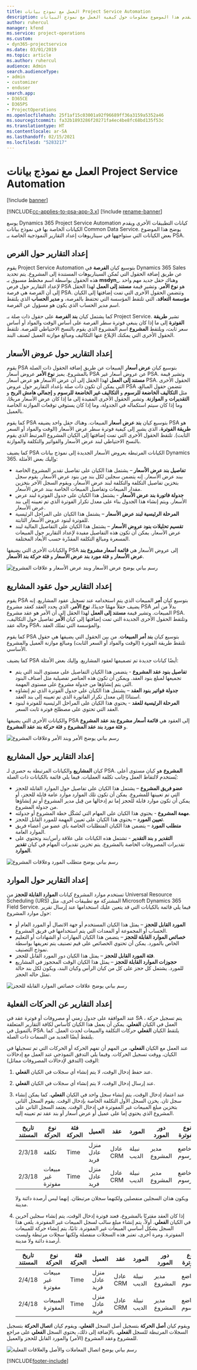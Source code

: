 ```yaml
---
title: العمل مع نموذج بيانات Project Service Automation
description: يقدم هذا الموضوع معلومات حول كيفية العمل مع نموذج البيانات.
author: ruhercul
manager: kfend
ms.service: project-operations
ms.custom:
- dyn365-projectservice
ms.date: 03/01/2019
ms.topic: article
ms.author: ruhercul
audience: Admin
search.audienceType:
- admin
- customizer
- enduser
search.app:
- D365CE
- D365PS
- ProjectOperations
ms.openlocfilehash: 25f1af15c03001a92f96689ff36a3159a5352a46
ms.sourcegitcommit: fa32b1893286f20271fa4ec4be8fc68bd135f53c
ms.translationtype: HT
ms.contentlocale: ar-SA
ms.lasthandoff: 02/15/2021
ms.locfileid: "5283217"
---
```

# <a name="working-with-the-project-service-automation-data-model"></a>العمل مع نموذج بيانات Project Service Automation

[!include [banner](../includes/psa-now-project-operations.md)]

[!INCLUDE[cc-applies-to-psa-app-3.x](../includes/cc-applies-to-psa-app-3x.md)]
[!include [rename-banner](~/includes/cc-data-platform-banner.md)]

يوسع Dynamics 365 Project Service Automation كيانات التطبيقات الأخرى ويقدم الكيانات الخاصة بها في نموذج بيانات Common Data Service. يوضح هذا الموضوع بعض الكيانات التي ستواجهها في سيناريوهات إعداد التقارير النموذجية الخاصة بـ PSA.

## <a name="reporting-on-opportunities"></a>إعداد التقارير حول الفرص

يقوم Project Service Automation بتوسيع كيان **الفرصة** في Dynamics 365 Sales عن طريق إضافة الحقول التي تُمكن السيناريوهات المستندة إلى المشروع. يتم تحديد  هذه الحقول بواسطة اسم مخطط مسبوق بـ **msdyn\_**. وهناك حقل جديد مهم واحد لإعداد التقارير حول فرص PSA هو **نوع الأمر**. وتشير قيمة **مستند إلى العمل** لهذا الحقل إلى أن الفرصة هي فرصة PSA. وتتضمن الحقول الأخرى التي تمت إضافتها إلى الكيان **مؤسسة التعاقد**، التي تلتقط المؤسسة التي تحتفظ بالفرصة، و **مدير الحساب** الذي يلتقط اسم مدير الحساب الذي يكون هو مسؤول عن الفرصة.

كما يشتمل كيان **بند الفرصة** على حقول ذات صلة بـ Project Service. تشير **طريقة الفوترة** إلى ما إذا كان ينبغي فوترة سطر الفرصة على أساس الوقت والمواد أو أساس سعر ثابت، ويلتقط **المشروع** اسم المشروع الذي يقوم بالنسخ الاحتياطي للفرصة. تلتقط الحقول الأخرى التي يمكنك الإبلاغ عنها التكاليف ومبالغ موازنة العميل لصنف البند.

## <a name="reporting-on-quotes"></a>إعداد التقارير حول عروض الأسعار

يقوم PSA بتوسيع كيان **عرض أسعار** المبيعات عن طريق إضافة الحقول ذات الصلة بالمشروع. يميز **نوع الأمر** عروض أسعار PSA عن عروض أسعار غير PSA. وتشير قيمة **مستند إلى العمل** لهذا الحقل إلى أن عرض الأسعار هو عرض أسعار PSA. الحقول الأخرى التي يمكن أن تكون ذات صلة بإعداد التقارير حول عروض PSA تتضمن حقول المبالغ، مثل **التكاليف الخاضعة للرسوم** و **التكاليف غير الخاضعة للرسوم** و **إجمالي هامش الربح** و **التقديرات** و **الموازنة**. وتشير الحقول الأخرى المفيدة إلى ما إذا كان عرض الأسعار مربحًا، وما إذا كان سيتم استكماله في الجدولة، وما إذا كان يستوفي توقعات الموازنة الخاصة بالعميل.

كما يقوم PSA بتوسيع كيان **بند عرض أسعار** المبيعات. وهناك حقل واحد يضيفه PSA هو **طريقة الفوترة**، الذي يشير إلى كيفية فوترة سطر عرض الأسعار (الوقت والمواد أو السعر الثابت). تلتقط الحقول الأخرى التي تمت إضافتها إلى الكيان المشروع المرتبط الذي يقوم بالنسخ الاحتياطي لبند عرض الأسعار والفواتير والتكلفة والموازنة.

كما يضيف PSA الكيانات المرتبطة بعروض الأسعار الجديدة إلى نموذج بيانات Dynamics 365. وإليك بعض الأمثلة:

- **تفاصيل بند عرض الأسعار** – يشتمل هذا الكيان على تفاصيل تقدير المشروع الخاصة ببند عرض الأسعار. إنه يتضمن سجلين لكل بند من بنود عرض الأسعار. يقوم سجل بتخزين تفاصيل التكلفة والتكلفة لبند عرض الأسعار، ويقوم السجل الآخر بتخزين مقدار المبيعات وتفاصيل المبيعات الخاصة ببند عرض الأسعار.
- **جدولة فاتورة بند عرض الأسعار** - يشتمل هذا الكيان على جدول الفوترة لبند عرض الأسعار. ويتم إنشاء هذا الجدول بناء على معدل تكرار الفوترة الذي تم تعيينه إلى بند عرض الأسعار.
- **المرحلة الرئيسية لبند عرض الأسعار** – يشتمل هذا الكيان على المراحل الرئيسية للفوترة لبنود عروض الأسعار الثابتة.
- **تقسيم تحليلات بنود عروض الأسعار** – يشتمل هذا الكيان على التفاصيل المالية لبند عرض الأسعار. يمكن أن تكون هذه التفاصيل مفيدة لإعداد التقارير حول المبيعات المسعرة ومبالغ التكلفة المقدّرة حسب الأبعاد المختلفة.

والكيانات الأخرى التي يضيفها PSA إلى عروض الأسعار هي **قائمة أسعار مشروع بند عرض الأسعار** و **فئة مورد بند عرض الأسعار** و **فئة حركة بند الأسعار**.

![رسم بياني يوضح عرض الأسعار وبند عرض الأسعار و علاقات المشروع](media/PS-Reporting-image2.png "رسم بياني يوضح عرض الأسعار وبند عرض الأسعار و علاقات المشروع")

## <a name="reporting-on-project-contracts"></a>إعداد التقارير حول عقود المشاريع

يقوم PSA بتوسيع كيان **أمر** المبيعات الذي يتم استخدامه عند تسجيل عقود المشاريع. إنه يضيف حقلاً مهمًا جديدًا، **نوع الأمر**، الذي يحدد العقد كعقد مشروع PSA بدلاً من أمر المبيعات. وتشير قيمة **مستند إلى العمل** لهذا الحقل إلى أن الأمر هو عقد مشروع PSA. وتلتقط الحقول الأخرى الجديدة التي تمت إضافتها إلى كيان **الأمر** تفاصيل حول التكاليف، وحاله عقد PSA، والمؤسسة التي تملك العقد.

كما يقوم PSA بتوسيع كيان **بند أمر المبيعات**. من بين الحقول التي يضيفها هي حقول تلتقط طريقة الفوترة (الوقت والمواد أو السعر الثابت) ومبالغ موازنة العميل والمشروع الأساسي.

كما يضيف PSA أيضًا كيانات جديدة تم تصميمها لعقود المشاريع. وإليك بعض الأمثلة:

- **تفاصيل بنود عقد المشروع** - يتضمن هذا الكيان التفاصيل على مستوى البند التي يتم تجميعها لمبلغ بنود العقد. ويمكن أن تكون هذه العناصر تفصيلية مثل أصناف البنود التي يتم إنشاؤها من جدولة مشروع على مستوى المهمة.
- **جدولة فواتير بنود العقد** – يشتمل هذا الكيان على جدول الفوترة الذي تم إنشاؤه استنادًا إلى معدل تكرار الفاتورة الذي تم تعيينه إلى بند العقد.
- **المرحلة الرئيسية للعقد** - يحتوي هذا الكيان على المراحل الرئيسية للفوترة لبنود العقد التي تحتوي على مصطلح فوترة ثابت السعر.

والكيانات الأخرى التي يضيفها PSA إلى العقود هي **قائمة أسعار مشروع بند عقد المشروع** و **فئة مورد بند عقد المشروع** و **فئة حركة بند عقد المشروع**.

![رسم بياني يوضح الأمر وبند الأمر وعلاقات المشروع](media/PS-Reporting-image3.png "رسم بياني يوضح الأمر وبند الأمر وعلاقات المشروع")

## <a name="reporting-on-projects"></a>إعداد التقارير حول المشاريع

كيان **المشاريع** والكيانات المرتبطة به حصري لـ PSA. **المشروع** هو كيان مستوى أعلى يُستخدم لالتقاط العمل وجانب تكلفة العمليات. فيما يلي قائمة بالكيانات ذات الصلة:

- **عضو فريق المشروع** – يشتمل هذا الكيان على تفاصيل حول الموارد القابلة للحجز التي تم تعيينها للمشروع. يمكن أن تكون تلك الموارد موارد عامة قابلة للحجز، أو يمكن أن تكون موارد قابلة للحجز إما تم إدخالها من قِبل مدير المشروع أو تم إنشاؤها من جدولة المشروع.
- **مهمة المشروع** - يحتوي هذا الكيان على المهام التي تُشكّل خطة المشروع أو جدولته.
- **تعيين المورد** – يحتوي هذا الكيان على تعيين المهمة للمورد القابل للحجز.
- **متطلب المورد** – يتضمن هذا الكيان المتطلبات الخاصة بأي عضو من أعضاء فريق الموارد العامة.
- **التقدير** و **بند التقدير** - تشتمل هذه الكيانات على علاقة رأس/بند وتحتوي على تقديرات المصروفات الخاصة بالمشروع. يتم تخزين تقديرات المهام في كيان **تقدير الموارد**.

![رسم بياني يوضح متطلب المورد وعلاقات المشروع](media/PS-Reporting-image4.png "رسم بياني يوضح متطلب المورد وعلاقات المشروع")

## <a name="reporting-on-resources"></a>إعداد التقارير حول الموارد

تستخدم موارد المشروع كيانات **الموارد القابلة للحجز** من Universal Resource Scheduling (URS) المشتركة مع تطبيقات أخرى، مثل Microsoft Dynamics 365 Field Service. فيما يلي قائمة بالكيانات التي قد يتعين عليك استخدامها عند إرسال تقرير حول موارد المشروع:

- **المورد القابل للحجز** – يمثل هذا الكيان المستخدم أو جهة الاتصال أو المورد العام أو الحساب أو المجموعة أو المعدات التي يتم استخدامها في فريق المشروع.
- **خصائص الموارد القابلة للحجز** – يتضمن هذا الكيان المهارات أو الشهادات أو التعليم الخاص بالمورد. يمكن أن تحتوي الخصائص على قيم تصنيف يتم تعريفها بواسطة نموذج التصنيف.
- **فئة المورد القابل للحجز** – يمثل هذا الكيان دور المورد القابل للحجز.
- **حجوزات الموارد القابلة للحجز** – يمثل هذا الكيان الوقت المحجوز في المشاريع للمورد. يشتمل كل حجز على كل من كيان الرأس وكيان البند، ويكون لكل بند حالة تمثل حاله الحجز.

![رسم بياني يوضح علاقات خصائص الموارد القابلة للحجز](media/PS-Reporting-image5.png "رسم بياني يوضح علاقات خصائص الموارد القابلة للحجز")

## <a name="reporting-on-actual-transactions"></a>إعداد التقارير عن الحركات الفعلية

عند الموافقة على جدول زمني أو مصروفات أو فوترة عقد في SA ، يتم تسجيل حركة العمل في الكيان **الفعلي**. يمكن أن يعمل هذا الكيان كأساس لكافة التقارير المتعلقة بالتمويل في PSA. يلتقط الكيان **الفعلي** حركات التكلفة والمبيعات لحدث العمل. كما يلتقط أيضًا العديد من السمات ذات الصلة.

عند العمل مع الكيان **الفعلي**، من المهم أن تفهم الحركة أو الحركات التي تم تسجيلها في الكيان، ووقت تسجيل الحركات. وفيما يلي التدفق النموذجي عند العمل مع إدخالات الوقت (التدفق لإدخالات المصروفات مماثل):

1. عند حفظ إدخال الوقت، لا يتم إنشاء أي سجلات في الكيان **الفعلي**.
2. عند إرسال إدخال الوقت، لا يتم إنشاء أي سجلات في الكيان **الفعلي**.
3. عند اعتماد إدخال الوقت، يتم إنشاء سجل واحد في الكيان **الفعلي**، كما يمكن إنشاء سجل ثان. يخزن السجل الأول التكلفة الخاصة بإدخال الوقت. يقوم السجل الثاني بتخزين مبلغ المبيعات غير المفوترة في إدخال الوقت. يعتمد السجل الثاني على المشروع الذي يحتوي إما على عميل أو عرض أسعار أو بند عقد تم تعيينه إليه.

    | تاريخ المستند | ‏‫نوع الحركة | فئة الحركة | العميل         | عقد   | المورد     | دور المورد | نوع الفوترة | الكمية | سعر الوحدة | المبلغ |
    |---------------|------------------|-------------------|------------------|------------|--------------|---------------|--------------|----------|------------|--------|
    | 2/3/18        | تكلفة             | Time              | منزل عادل فريد | عادل CRM | نبيلة الديب | مدير المشروع   | خاضع للرسوم   | 8.0      | 50.00      | 400.00 |
    | 2/3/18        | مبيعات غير مفوترة   | Time              | منزل عادل فريد | عادل CRM | نبيلة الديب | مدير المشروع   | خاضع للرسوم   | 8.0      | 100.00     | 800.00 |

    ويكون هذان السجلين منفصلين ولكنهما سجلان مرتبطان. إنهما ليس أرصدة دائنة ولا مدينة.

4. إذا كان العقد مقترنًا بالمشروع، فعند فوترة إدخال الوقت، يتم إنشاء سجلين آخرين في الكيان **الفعلي**. أولاً، يتم إنشاء مبلغ سالب لسجل المبيعات غير المفوترة. يلغي هذا السجل بشكل أساسي المبيعات غير المفوترة. ثانيًا، يتم إنشاء حركة للمبيعات المفوترة. ومرة أخرى، تعتبر هذه السجلات منفصلة ولكنها سجلات مرتبطة وليست أرصدة دائنة ولا مدينة.

    | تاريخ المستند | ‏‫نوع الحركة | فئة الحركة | العميل         | عقد   | المورد     | دور المورد | نوع الفوترة | الكمية | سعر الوحدة | المبلغ   |
    |---------------|------------------|-------------------|------------------|------------|--------------|---------------|--------------|----------|------------|----------|
    | 2/4/18        | مبيعات غير مفوترة   | Time              | منزل عادل فريد | عادل CRM | نبيلة الديب | مدير المشروع   | خاضع للرسوم   | - 8.0    | 100.00     | - 800.00 |
    | 2/4/18        | المبيعات المفوترة     | Time              | منزل عادل فريد | عادل CRM | نبيلة الديب | مدير المشروع   | خاضع للرسوم   | 8.0      | 100.00     | 800.00   |

ويقوم كيان **أصل الحركة** بتسجيل أصل السجل **الفعلي**، ويقوم كيان **اتصال الحركة** بتسجيل السجلات المرتبطة للسجل **الفعلي**. بالإضافة إلى ذلك، يحتوي السجل **الفعلي** على مراجع للمشروع وعقد المشروع (الأمر) والمورد القابل للحجز والعميل.

![رسم بياني يوضح اتصال المعاملات والأصل والعلاقات الفعلية](media/PS-Reporting-image6.png "رسم بياني يوضح اتصال المعاملات والأصل والعلاقات الفعلية")


[!INCLUDE[footer-include](../includes/footer-banner.md)]
